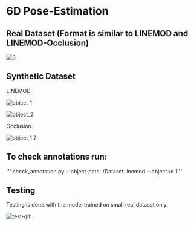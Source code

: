 # 6D Pose-Estimation

## Real Dataset (Format is similar to LINEMOD and LINEMOD-Occlusion)

![3](https://user-images.githubusercontent.com/61361845/177278919-cd53068f-c53e-4c33-9107-ce7544804f0c.png)


## Synthetic Dataset

LINEMOD.

![object_1](https://user-images.githubusercontent.com/61361845/177279622-105fef87-0183-428e-82c4-714335f5a61a.png)

![object_2](https://user-images.githubusercontent.com/61361845/177279631-91267039-5788-49e3-b72b-939e1cbe72c7.png)

Occlusion.

![object_1 2](https://user-images.githubusercontent.com/61361845/177279694-2eb99287-a92f-4833-9b8e-1e70bc0fa802.png)


## To check annotations run:

'''
check_annotation.py --object-path ./DatasetLinemod --object-id 1
'''

## Testing

Testing is done with the model trained on small real dataset only.

![test-gif](https://user-images.githubusercontent.com/61361845/177279942-9579591f-4e4d-4972-a556-43696f15402b.gif)


